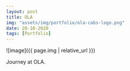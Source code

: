 ```yaml
---
layout: post
title: OLA
img: "assets/img/portfolio/ola-cabs-logo.png"
date: 20-10-2020
tags: [Portfolio]
---
```


![image]({{ page.img | relative_url }})

Journey at OLA.
